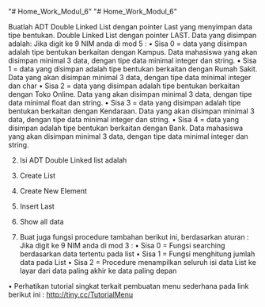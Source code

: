 "# Home_Work_Modul_6" 
"# Home_Work_Modul_6" 

Buatlah ADT Double Linked List dengan pointer Last yang menyimpan data tipe bentukan.
Double Linked List dengan pointer LAST. Data yang disimpan adalah:
  Jika digit ke 9 NIM anda di mod 5 :
    • Sisa 0 = data yang disimpan adalah tipe bentukan berkaitan dengan Kampus. Data
      mahasiswa yang akan disimpan minimal 3 data, dengan tipe data minimal integer
      dan string.
    • Sisa 1 = data yang disimpan adalah tipe bentukan berkaitan dengan Rumah Sakit.
      Data yang akan disimpan minimal 3 data, dengan tipe data minimal integer dan char
    • Sisa 2 = data yang disimpan adalah tipe bentukan berkaitan dengan Toko Online.
      Data yang akan disimpan minimal 3 data, dengan tipe data minimal float dan string.
    • Sisa 3 = data yang disimpan adalah tipe bentukan berkaitan dengan Kendaraan. Data
      yang akan disimpan minimal 3 data, dengan tipe data minimal integer dan string.
    • Sisa 4 = data yang disimpan adalah tipe bentukan berkaitan dengan Bank. Data
      mahasiswa yang akan disimpan minimal 3 data, dengan tipe data minimal integer
      dan string.

2. Isi ADT Double Linked list adalah
  1. Create List
  2. Create New Element
  3. Insert Last
  4. Show all data
 
3. Buat juga fungsi procedure tambahan berikut ini, berdasarkan aturan :
  Jika digit ke 9 NIM anda di mod 3 :
    • Sisa 0 = Fungsi searching berdasarkan data tertentu pada list
    • Sisa 1 = Fungsi menghitung jumlah data pada List
    • Sisa 2 = Procedure menampilkan seluruh isi data List ke layar dari data paling akhir
                ke data paling depan

• Perhatikan tutorial singkat terkait pembuatan menu sederhana pada link berikut ini :
http://tiny.cc/TutorialMenu
